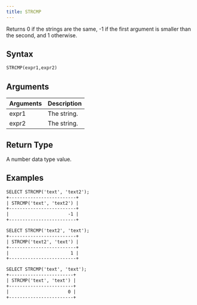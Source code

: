 ```yaml
---
title: STRCMP
---
```


Returns 0 if the strings are the same, -1 if the first argument is smaller than the second, and 1 otherwise.

## Syntax

```sql
STRCMP(expr1,expr2)
```

## Arguments

| Arguments   | Description |
| ----------- | ----------- |
| expr1 | The string. |
| expr2 | The string. |

## Return Type

A number data type value.

## Examples

```txt
SELECT STRCMP('text', 'text2');
+-------------------------+
| STRCMP('text', 'text2') |
+-------------------------+
|                      -1 |
+-------------------------+

SELECT STRCMP('text2', 'text');
+-------------------------+
| STRCMP('text2', 'text') |
+-------------------------+
|                       1 |
+-------------------------+

SELECT STRCMP('text', 'text');
+------------------------+
| STRCMP('text', 'text') |
+------------------------+
|                      0 |
+------------------------+
```
